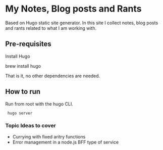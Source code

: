 # My Notes, Blog posts and Rants

Based on Hugo static site generator. In this site I collect notes, blog posts and rants related to what I am working with.

## Pre-requisites

Install Hugo

   brew install hugo

 That is it, no other dependencies are needed.

 ## How to run

 Run from root with the hugo CLI.

     hugo server


 ### Topic Ideas to cover

 * Currying with fixed aritry functions
 * Error management in a node.js BFF type of service